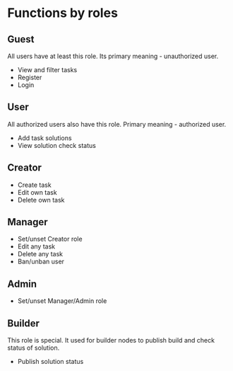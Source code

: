# Functions by roles

## Guest

All users have at least this role. Its primary meaning - unauthorized user.

- View and filter tasks
- Register
- Login

## User

All authorized users also have this role. Primary meaning - authorized user.

- Add task solutions
- View solution check status

## Creator

- Create task
- Edit own task
- Delete own task

## Manager

- Set/unset Creator role
- Edit any task
- Delete any task
- Ban/unban user

## Admin

- Set/unset Manager/Admin role

## Builder

This role is special. It used for builder nodes to publish build and check status of solution.

- Publish solution status
